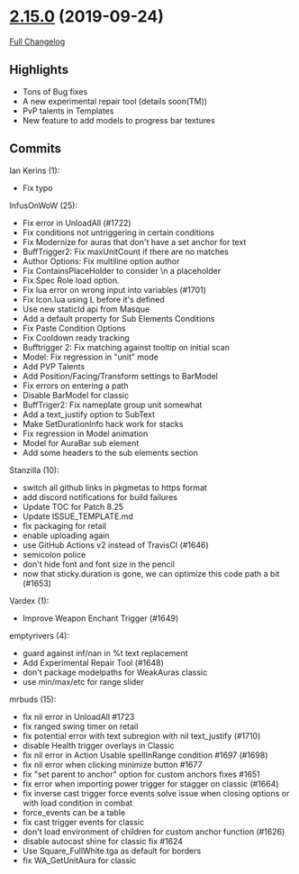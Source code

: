 # [2.15.0](https://github.com/WeakAuras/WeakAuras2/tree/2.15.0) (2019-09-24)

[Full Changelog](https://github.com/WeakAuras/WeakAuras2/compare/2.14.6...2.15.0)

## Highlights

 - Tons of Bug fixes
- A new experimental repair tool (details soon(TM))
- PvP talents in Templates
- New feature to add models to progress bar textures 

## Commits

Ian Kerins (1):

- Fix typo

InfusOnWoW (25):

- Fix error in UnloadAll (#1722)
- Fix conditions not untriggering in certain conditions
- Fix Modernize for auras that don't have a set anchor for text
- BuffTrigger2: Fix maxUnitCount if there are no matches
- Author Options: Fix multiline option author
- Fix ContainsPlaceHolder to consider \n a placeholder
- Fix Spec Role load option.
- Fix lua error on wrong input into variables (#1701)
- Fix Icon.lua using L before it's defined
- Use new staticId api from Masque
- Add a default property for Sub Elements Conditions
- Fix Paste Condition Options
- Fix Cooldown ready tracking
- Bufftrigger 2: Fix matching against tooltip on initial scan
- Model: Fix regression in "unit" mode
- Add PVP Talents
- Add Position/Facing/Transform settings to BarModel
- Fix errors on entering a path
- Disable BarModel for classic
- BuffTriger2: Fix nameplate group unit somewhat
- Add a text_justify option to SubText
- Make SetDurationInfo hack work for stacks
- Fix regression in Model animation
- Model for AuraBar sub element
- Add some headers to the sub elements section

Stanzilla (10):

- switch all github links in pkgmetas to https format
- add discord notifications for build failures
- Update TOC for Patch 8.25
- Update ISSUE_TEMPLATE.md
- fix packaging for retail
- enable uploading again
- use GitHub Actions v2 instead of TravisCI (#1646)
- semicolon police
- don't hide font and font size in the pencil
- now that sticky.duration is gone, we can optimize this code path a bit (#1653)

Vardex (1):

- Improve Weapon Enchant Trigger (#1649)

emptyrivers (4):

- guard against inf/nan in %t text replacement
- Add Experimental Repair Tool (#1648)
- don't package modelpaths for WeakAuras classic
- use min/max/etc for range slider

mrbuds (15):

- fix nil error in UnloadAll #1723
- fix ranged swing timer on retail
- fix potential error with text subregion with nil text_justify (#1710)
- disable Health trigger overlays in Classic
- fix nil error in Action Usable spellInRange condition #1697 (#1698)
- fix nil error when clicking minimize button #1677
- fix "set parent to anchor" option for custom anchors fixes #1651
- fix error when importing power trigger for stagger on classic (#1664)
- fix inverse cast trigger force events solve issue when closing options or with load condition in combat
- force_events can be a table
- fix cast trigger events for classic
- don't load environment of children for custom anchor function (#1626)
- disable autocast shine for classic fix #1624
- Use Square_FullWhite.tga as default for borders
- fix WA_GetUnitAura for classic

